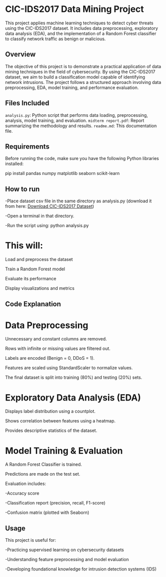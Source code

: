 # CIC-IDS2017 Data Mining Project

This project applies machine learning techniques to detect cyber threats using the CIC-IDS2017 dataset. It includes data preprocessing, exploratory data analysis (EDA), and the implementation of a Random Forest classifier to classify network traffic as benign or malicious.

## Overview

The objective of this project is to demonstrate a practical application of data mining techniques in the field of cybersecurity. By using the CIC-IDS2017 dataset, we aim to build a classification model capable of identifying network intrusions. The project follows a structured approach involving data preprocessing, EDA, model training, and performance evaluation.

## Files Included

 `analysis.py`: Python script that performs data loading, preprocessing, analysis, model training, and evaluation.
 `midterm report.pdf`: Report summarizing the methodology and results.
 `readme.md`: This documentation file.

## Requirements

Before running the code, make sure you have the following Python libraries installed:


pip install pandas numpy matplotlib seaborn scikit-learn

## How to run

-Place dataset csv file in the same directory as analysis.py (download it from here: [Download CIC-IDS2017 Dataset](https://drive.google.com/file/d/1_1yKjeXzgjLef4LDhag3xMPaQklEomUP/view?usp=drive_link))

-Open a terminal in that directory.

-Run the script using:
python analysis.py


# This will:

Load and preprocess the dataset

Train a Random Forest model

Evaluate its performance

Display visualizations and metrics



## Code Explanation
# Data Preprocessing
Unnecessary and constant columns are removed.

Rows with infinite or missing values are filtered out.

Labels are encoded (Benign = 0, DDoS = 1).

Features are scaled using StandardScaler to normalize values.

The final dataset is split into training (80%) and testing (20%) sets.

# Exploratory Data Analysis (EDA)
Displays label distribution using a countplot.

Shows correlation between features using a heatmap.

Provides descriptive statistics of the dataset.


# Model Training & Evaluation
A Random Forest Classifier is trained.

Predictions are made on the test set.

Evaluation includes:

-Accuracy score

-Classification report (precision, recall, F1-score)

-Confusion matrix (plotted with Seaborn)

## Usage
This project is useful for:

-Practicing supervised learning on cybersecurity datasets

-Understanding feature preprocessing and model evaluation

-Developing foundational knowledge for intrusion detection systems (IDS)

